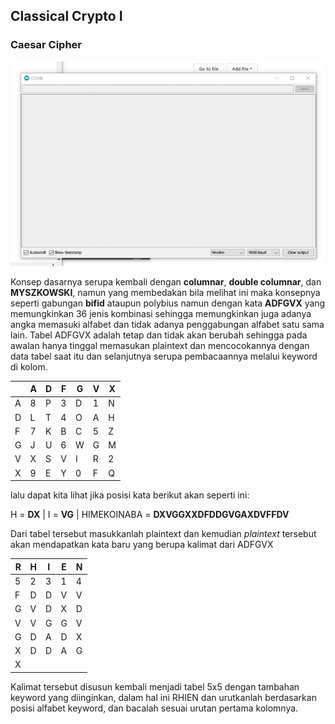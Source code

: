 ## Classical Crypto I

### Caesar Cipher

![](https://github.com/tjakra-birawa/Keamanan_Komputer_Arduino/blob/master/Dokumentasi/adfgvx.gif?raw=true)

Konsep dasarnya serupa kembali dengan **columnar**, **double columnar**, dan **MYSZKOWSKI**, namun yang membedakan bila melihat ini maka konsepnya seperti gabungan **bifid** ataupun polybius namun dengan kata **ADFGVX** yang memungkinkan 36 jenis kombinasi sehingga memungkinkan juga adanya angka memasuki alfabet dan tidak adanya penggabungan alfabet satu sama lain.
Tabel ADFGVX adalah tetap dan tidak akan berubah sehingga pada awalan hanya tinggal memasukan plaintext dan mencocokannya dengan data tabel saat itu dan selanjutnya serupa pembacaannya melalui keyword di kolom.


|     | A   | D   | F   | G   | V   | X   |
| --- | --- | --- | --- | --- | --- | --- |
| A   | 8   | P   | 3   | D   | 1   | N   |
| D   | L   | T   | 4   | O   | A   | H   |
| F   | 7   | K   | B   | C   | 5   | Z   |
| G   | J   | U   | 6   | W   | G   | M   |
| V   | X   | S   | V   | I   | R   | 2   |
| X   | 9   | E   | Y   | 0   | F   | Q   |

lalu dapat kita lihat jika posisi kata berikut akan seperti ini:

H = **DX** |
I = **VG** |
HIMEKOINABA = **DXVGGXXDFDDGVGAXDVFFDV**

Dari tabel tersebut masukkanlah plaintext dan kemudian *plaintext* tersebut akan mendapatkan kata baru yang berupa kalimat dari ADFGVX

| R   | H   | I   | E   | N   |
| --- | --- | --- | --- | --- |
| 5   | 2   | 3   | 1   | 4   |
| F   | D   | D   | V   | V   |
| G   | V   | D   | X   | D   | 
| V   | V   | G   | G   | V   | 
| G   | D   | A   | D   | X   | 
| X   | D   | D   | A   | G   | 
| X   |     |     |     |     | 

Kalimat tersebut disusun kembali menjadi tabel 5x5 dengan tambahan keyword yang diinginkan, dalam hal ini RHIEN dan urutkanlah berdasarkan posisi alfabet keyword, dan bacalah sesuai urutan pertama kolomnya.
